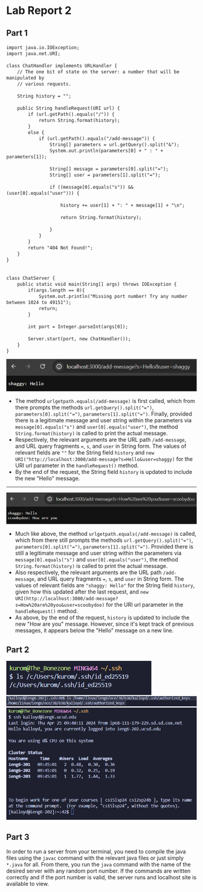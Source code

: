 # Lab Report 2
## Part 1

```
import java.io.IOException;
import java.net.URI;

class ChatHandler implements URLHandler {
    // The one bit of state on the server: a number that will be manipulated by
    // various requests.

    String history = "";

    public String handleRequest(URI url) {
        if (url.getPath().equals("/")) {
            return String.format(history);
        }
        else {
            if (url.getPath().equals("/add-message")) {
                String[] parameters = url.getQuery().split("&");
                System.out.println(parameters[0] + " : " + parameters[1]);

                String[] message = parameters[0].split("=");
                String[] user = parameters[1].split("=");
                
                if ((message[0].equals("s")) && (user[0].equals("user"))) {
                    
                    history += user[1] + ": " + message[1] + "\n";

                    return String.format(history);
                
                }
            }
        }
        return "404 Not Found!";
    }
}


class ChatServer {
    public static void main(String[] args) throws IOException {
        if(args.length == 0){
            System.out.println("Missing port number! Try any number between 1024 to 49151");
            return;
        }

        int port = Integer.parseInt(args[0]);

        Server.start(port, new ChatHandler());
    }
}
```

![Image](chatserver1.png)
* The method `urlgetpath.equals(/add-message)` is first called, which from there prompts the methods `url.getQuery().split("=")`, `parameters[0].split("=")`, `parameters[1].split("=")`. Finally, provided there is a legitimate message and user string within the parameters via `message[0].equals("s")` and `user[0].equals("user")`, the method `String.format(history)` is called to print the actual message.
* Respectively, the relevant arguments are the URL path `/add-message`, and URL query fragments `=`, `s`, and `user` in String form. The values of relevant fields are `""` for the String field `history` and `new URI("http://localhost:3000/add-message?s=Hello&user=shaggy)` for the URI url parameter in the `handleRequest()` method.
* By the end of the request, the String field `history` is updated to include the new "Hello" message.

---
![Image](chatserver2.png)
* Much like above, the method `urlgetpath.equals(/add-message)` is called, which from there still prompts the methods `url.getQuery().split("=")`, `parameters[0].split("=")`, `parameters[1].split("=")`. Provided there is still a legitimate message and user string within the parameters via `message[0].equals("s")` and `user[0].equals("user")`, the method `String.format(history)` is called to print the actual message.
* Also respectively, the relevant arguments are the URL path `/add-message`, and URL query fragments `=`, `s`, and `user` in String form. The values of relevant fields are `"shaggy: Hello"` for the String field `history`, given how this updated after the last request, and `new URI(http://localhost:3000/add-message?s=How%20are%20you&user=scoobydoo)` for the URI url parameter in the `handleRequest()` method.
* As above, by the end of the request, `history` is updated to include the new "How are you" message. However, since it's kept track of previous messages, it appears below the "Hello" message on a new line.

## Part 2
![Image](ls_privatekey.png)
![Image](ls_publickey.png)
![Image](login_ssh.png)
## Part 3
In order to run a server from your terminal, you need to compile the java files using the `javac` command with the relevant java files or just simply `*.java` for all. From there, you run the `java` command with the name of the desired server with any random port number. If the commands are written correctly and if the port number is valid, the server runs and localhost site is available to view.
